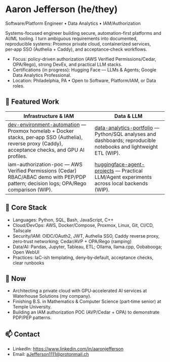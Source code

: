 # Aaron Jefferson (he/they)
Software/Platform Engineer • Data Analytics • IAM/Authorization

Systems-focused engineer building secure, automation-first platforms and AI/ML tooling. I turn ambiguous requirements into documented, reproducible systems: Proxmox private cloud, containerized services, per‑app SSO (Authelia + Caddy), and acceptance‑check workflows.

- Focus: policy-driven authorization (AWS Verified Permissions/Cedar, OPA/Rego), strong DevEx, and practical LLM stacks.
- Certifications (in progress): Hugging Face — LLMs & Agents; Google Data Analytics Professional.
- Location: Philadelphia, PA • Open to Software, Platform/IAM, or Data roles.

## 🚀 Featured Work
| Infrastructure & IAM | Data & LLM |
| --- | --- |
| [dev-environment-automation](https://github.com/0xCcmndhd/dev-environment-automation) — Proxmox homelab + Docker stacks, per‑app SSO (Authelia), reverse proxy (Caddy), acceptance checks, and GPU AI profiles. | [data-analytics-portfolio](https://github.com/0xCcmndhd/data-analytics-portfolio) — Python/SQL analyses and dashboards; reproducible notebooks and lightweight ETL (WIP). |
| iam-authorization-poc — AWS Verified Permissions (Cedar) RBAC/ABAC demo with PEP/PDP pattern; decision logs; OPA/Rego comparison (WIP). | [huggingface-agent-projects](https://github.com/0xCcmndhd/huggingface-agent-projects) — Practical LLM/Agent experiments across local backends (WIP). |

## 🧰 Core Stack
- Languages: Python, SQL, Bash, JavaScript, C++
- Cloud/DevOps: AWS, Docker/Compose, Proxmox, Linux, Git, CI/CD, Tailscale
- Security/IAM: OIDC/OAuth2, JWT, Authelia SSO, Caddy reverse proxy, zero‑trust networking; Cedar/AVP + OPA/Rego (ramping)
- Data/AI: Pandas, Jupyter, Tableau, ETL; Ollama, llama.cpp, Oobabooga; Open WebUI
- Practices: IaC-ish templating, deny‑by‑default, acceptance checks, clear runbooks

## 📌 Now
- Architecting a private cloud with GPU‑accelerated AI services at Waterhouse Solutions (my company).
- Finishing B.S. in Mathematics & Computer Science (part‑time senior) at Temple University.
- Building an IAM authorization POC (AVP/Cedar + OPA) to demonstrate PDP/PEP patterns.

## 📫 Contact
- LinkedIn: https://www.linkedin.com/in/aaronjefferson
- Email: aJefferson1111@protonmail.ch
